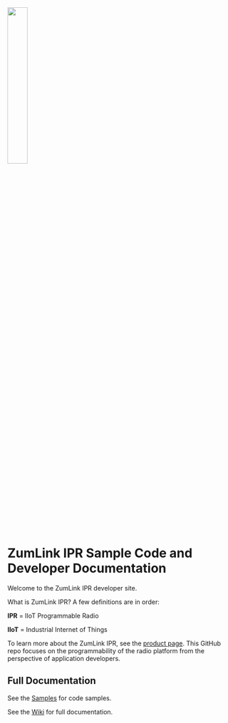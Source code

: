 <img height=30% width=30% src="https://github.com/FreeWaveTechnologies/zumlink-ipr-sdk/wiki/images/NEWZUMLINKHOME.png"/>

ZumLink IPR Sample Code and Developer Documentation
===================================================

Welcome to the ZumLink IPR developer site.

What is ZumLink IPR? A few definitions are in order:

**IPR** = IIoT Programmable Radio

**IIoT** = Industrial Internet of Things

To learn more about the ZumLink IPR, see the [product page](http://www.freewave.com/products/zumlink-ipr-iiot-programmable-radio/). This GitHub repo focuses on the programmability of the radio platform from the perspective of application developers.

Full Documentation
------------------

See the [Samples](https://github.com/FreeWaveTechnologies/zumlink-ipr-sdk/tree/master/samples) for code samples.

See the [Wiki](https://github.com/FreeWaveTechnologies/zumlink-ipr-sdk/wiki) for full documentation.




